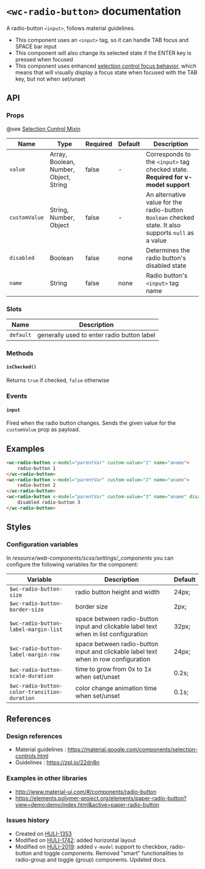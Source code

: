 # `<wc-radio-button>` documentation

A radio-button `<input>`, follows material guidelines.
- This component uses an `<input>` tag, so it can handle TAB focus and SPACE bar input
- This component will also change its selected state if the ENTER key is pressed when focused
- This component uses enhanced [selection control focus behavior](https://github.com/hulilabs/web-components/blob/master/src/web-components/behaviors/a11y/selection-control-focus/readme.md), which means that will visually display a focus state when focused with the TAB key, but not when set/unset

## API

### Props

@see [Selection Control Mixin](https://github.com/hulilabs/web-components/blob/master/src/web-components/selection-controls/mixins/selection-control_mixin.js)

| Name | Type | Required | Default | Description
| --- | --- | ---  | ---  | ---
| `value` | Array, Boolean, Number, Object, String | false | - | Corresponds to the `<input>` tag checked state. **Required for v-model support**
| `customValue` | String, Number, Object | false | - | An alternative value for the radio-button `Boolean` checked state. It also supports `null` as a value
| `disabled` | Boolean | false | none | Determines the radio button's disabled state
| `name` | String | false | none | Radio button's `<input>` tag name

### Slots

| Name | Description |
| --- | --- |
| `default` | generally used to enter radio button label |

### Methods

#### `isChecked()`

Returns `true` if checked, `false` otherwise

### Events

#### `input`

Fired when the radio button changes. Sends the given value for the `customValue` prop as payload.

## Examples

``` html
<wc-radio-button v-model="parentVar" custom-value="1" name="aname">
    radio-button 1
</wc-radio-button>
<wc-radio-button v-model="parentVar" custom-value="2" name="aname">
    radio-button 2
</wc-radio-button>
<wc-radio-button v-model="parentVar" custom-value="3" name="aname" disabled>
    disabled radio-button 3
</wc-radio-button>
```

## Styles

### Configuration variables

In *resource/web-components/scss/settings/_components* you can configure the following variables for the component:

| Variable | Description | Default
| --- | --- | ---
| `$wc-radio-button-size` | radio button height and width | 24px;
| `$wc-radio-button-border-size` | border size | 2px;
| `$wc-radio-button-label-margin-list` | space between radio-button input and clickable label text when in list configuration | 32px;
| `$wc-radio-button-label-margin-row` | space between radio-button input and clickable label text when in row configuration | 24px;|
| `$wc-radio-button-scale-duration` | time to grow from 0x to 1x when set/unset | 0.2s;
| `$wc-radio-button-color-transition-duration` | color change animation time when set/unset | 0.1s;

## References

### Design references

* Material guidelines : https://material.google.com/components/selection-controls.html
* Guidelines : https://zpl.io/22dn8n

### Examples in other libraries

* http://www.material-ui.com/#/components/radio-button
* https://elements.polymer-project.org/elements/paper-radio-button?view=demo:demo/index.html&active=paper-radio-button

### Issues history

* Created on [HULI-1353](https://hulihealth.atlassian.net/browse/HULI-1353)
* Modified on [HULI-1742](https://hulihealth.atlassian.net/browse/HULI-1742): added horizontal layout
* Modified on [HULI-2019](https://hulihealth.atlassian.net/browse/HULI-2019): added `v-model` support to checkbox, radio-button and toggle components. Removed "smart" functionalities to radio-group and toggle (group) components. Updated docs.
